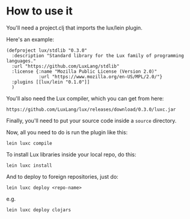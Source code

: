 # How to use it

You'll need a project.clj that imports the lux/lein plugin.

Here's an example:

```
(defproject lux/stdlib "0.3.0"
  :description "Standard library for the Lux family of programming languages."
  :url "https://github.com/LuxLang/stdlib"
  :license {:name "Mozilla Public License (Version 2.0)"
            :url "https://www.mozilla.org/en-US/MPL/2.0/"}
  :plugins [[lux/lein "0.1.0"]]
  )

```

You'll also need the Lux compiler, which you can get from here:

	https://github.com/LuxLang/lux/releases/download/0.3.0/luxc.jar

Finally, you'll need to put your source code inside a `source` directory.

Now, all you need to do is run the plugin like this:

	lein luxc compile

To install Lux libraries inside your local repo, do this:

	lein luxc install

And to deploy to foreign repositories, just do:

	lein luxc deploy <repo-name>
	
e.g.
	
	lein luxc deploy clojars

